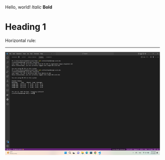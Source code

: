 Hello, world!
*Italic*
**Bold**
# Heading 1
Horizontal rule:

---
![Image](https://github.com/kotonepm/cse15l-lab-reports/blob/main/Screenshot%20(27).png)
